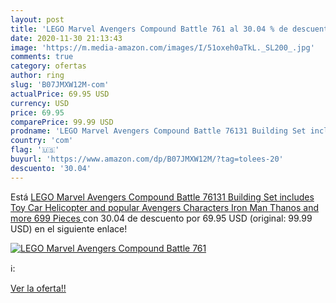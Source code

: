 ```yaml
---
layout: post
title: 'LEGO Marvel Avengers Compound Battle 761 al 30.04 % de descuento'
date: 2020-11-30 21:13:43
image: 'https://m.media-amazon.com/images/I/51oxeh0aTkL._SL200_.jpg'
comments: true
category: ofertas
author: ring
slug: 'B07JMXW12M-com'
actualPrice: 69.95 USD
currency: USD
price: 69.95
comparePrice: 99.99 USD
prodname: 'LEGO Marvel Avengers Compound Battle 76131 Building Set includes Toy Car  Helicopter  and popular Avengers Characters Iron Man  Thanos and more  699 Pieces '
country: 'com'
flag: '🇺🇸'
buyurl: 'https://www.amazon.com/dp/B07JMXW12M/?tag=tolees-20'
descuento: '30.04'
---
```


Está [LEGO Marvel Avengers Compound Battle 76131 Building Set includes Toy Car  Helicopter  and popular Avengers Characters Iron Man  Thanos and more  699 Pieces ](https://www.amazon.com/dp/B07JMXW12M/?tag=tolees-20) con 30.04 de descuento por 69.95 USD (original: 99.99 USD) en el siguiente enlace!

[![LEGO Marvel Avengers Compound Battle 761](https://m.media-amazon.com/images/I/51oxeh0aTkL._SL200_.jpg)](https://www.amazon.com/dp/B07JMXW12M/?tag=tolees-20)

ℹ️:


[Ver la oferta!!](https://www.amazon.com/dp/B07JMXW12M/?tag=tolees-20)
